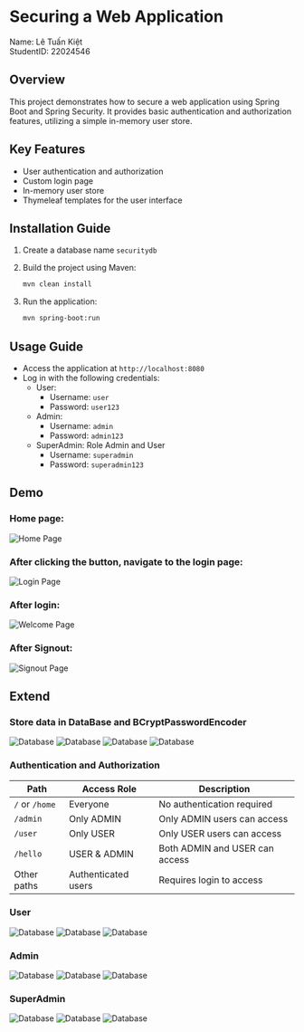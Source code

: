 # Securing a Web Application

Name: Lê Tuấn Kiệt  
StudentID: 22024546

## Overview
This project demonstrates how to secure a web application using Spring Boot and Spring Security. It provides basic authentication and authorization features, utilizing a simple in-memory user store.

## Key Features
- User authentication and authorization
- Custom login page
- In-memory user store
- Thymeleaf templates for the user interface

## Installation Guide
1. Create a database name `securitydb`

2. Build the project using Maven:
    ```sh
    mvn clean install
    ```

3. Run the application:
    ```sh
    mvn spring-boot:run
    ```

## Usage Guide
- Access the application at `http://localhost:8080`
- Log in with the following credentials:
  - User:
      - Username: `user`
      - Password: `user123`
  - Admin:
      - Username: `admin`
      - Password: `admin123`
  - SuperAdmin: Role Admin and User
      - Username: `superadmin`
      - Password: `superadmin123`
## Demo
### Home page:
![Home Page](src/main/resources/img/home.png)
### After clicking the button, navigate to the login page:
![Login Page](src/main/resources/img/login.png)
### After login:
![Welcome Page](src/main/resources/img/hello.png)
### After Signout:
![Signout Page](src/main/resources/img/signout.png)

## Extend
### Store data in DataBase and BCryptPasswordEncoder
![Database](src/main/resources/img/ERD.png)
![Database](src/main/resources/img/1.png)
![Database](src/main/resources/img/2.png)
![Database](src/main/resources/img/3.png)

### Authentication and Authorization
| Path        | Access Role    | Description                     |
|-------------|--------------|---------------------------------|
| `/` or `/home` | Everyone    | No authentication required      |
| `/admin`    | Only ADMIN    | Only ADMIN users can access     |
| `/user`     | Only USER     | Only USER users can access      |
| `/hello`    | USER & ADMIN  | Both ADMIN and USER can access  |
| Other paths | Authenticated users | Requires login to access |

### User
![Database](src/main/resources/img/hellouser.png)
![Database](src/main/resources/img/weluser.png)
![Database](src/main/resources/img/userEr.png)
### Admin 
![Database](src/main/resources/img/helloadmin.png)
![Database](src/main/resources/img/weladmin.png)
![Database](src/main/resources/img/adminEr.png)
### SuperAdmin
![Database](src/main/resources/img/sp.png)
![Database](src/main/resources/img/sp1.png)
![Database](src/main/resources/img/sp2.png)